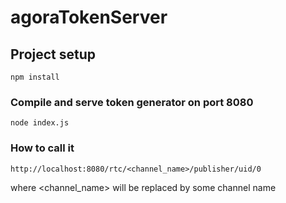 # agoraTokenServer

## Project setup

```
npm install
```

### Compile and serve token generator on port 8080

```
node index.js
```

### How to call it
```
http://localhost:8080/rtc/<channel_name>/publisher/uid/0
```
where <channel_name> will be replaced by some channel name

